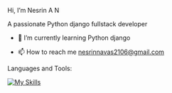  Hi, I’m Nesrin A N

A passionate Python django fullstack developer

- 🌱 I’m currently learning Python django

- 📫 How to reach me nesrinnavas2106@gmail.com

Languages and Tools:

[![My Skills](https://skillicons.dev/icons?i=js,html,css,bootstrap,python,django,pycharm,vscode,php,postman,matlab)](https://skillicons.dev)

<!---
Nesrin-Navas/Nesrin-Navas is a ✨ special ✨ repository because its `README.md` (this file) appears on your GitHub profile.
You can click the Preview link to take a look at your changes.
--->
